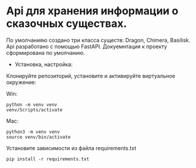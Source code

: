 # Api для хранения информации о сказочных существах.
По умолчанияю создано три класса существ: Dragon, Chimera, Basilisk. 
Api разработано с помощью FastAPI. Докуемнтация к проекту сформирована по умолчанию.

* Установка, настройка:

Клонируйте репозиторий, установите и активируйте виртуальное окружение:

Win:
```
python -m venv venv
venv/Scripts/activate
```
Mac:
```
python3 -m venv venv
source venv/bin/activate
```
Установите зависимости из файла requirements.txt
```
pip install -r requirements.txt
```
